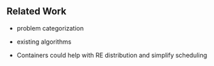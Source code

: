 ## Related Work

- problem categorization
- existing algorithms

- Containers could help with RE distribution and simplify scheduling
